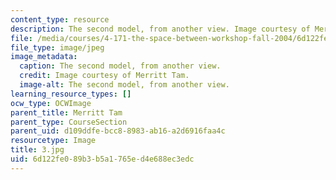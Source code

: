 ```yaml
---
content_type: resource
description: The second model, from another view. Image courtesy of Merritt Tam.
file: /media/courses/4-171-the-space-between-workshop-fall-2004/6d122fe089b3b5a1765ed4e688ec3edc_3.jpg
file_type: image/jpeg
image_metadata:
  caption: The second model, from another view.
  credit: Image courtesy of Merritt Tam.
  image-alt: The second model, from another view.
learning_resource_types: []
ocw_type: OCWImage
parent_title: Merritt Tam
parent_type: CourseSection
parent_uid: d109ddfe-bcc8-8983-ab16-a2d6916faa4c
resourcetype: Image
title: 3.jpg
uid: 6d122fe0-89b3-b5a1-765e-d4e688ec3edc
---
```

